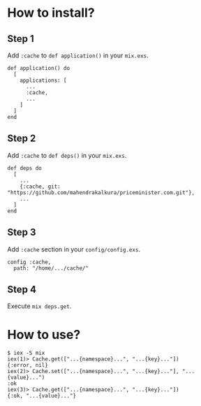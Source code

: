 How to install?
===============

Step 1
------

Add `:cache` to `def application()` in your `mix.exs`.

```
def application() do
  [
    applications: [
      ...
      :cache,
      ...
    ]
  ]
end
```

Step 2
------

Add `:cache` to `def deps()` in your `mix.exs`.

```
def deps do
  [
    ...
    {:cache, git: "https://github.com/mahendrakalkura/priceminister.com.git"},
    ...
  ]
end
```

Step 3
------

Add `:cache` section in your `config/config.exs`.

```
config :cache,
  path: "/home/.../cache/"
```

Step 4
------

Execute `mix deps.get`.

How to use?
===========

```
$ iex -S mix
iex(1)> Cache.get(["...{namespace}...", "...{key}..."])
{:error, nil}
iex(2)> Cache.set(["...{namespace}...", "...{key}..."], "...{value}...")
:ok
iex(3)> Cache.get(["...{namespace}...", "...{key}..."])
{:ok, "...{value}..."}
```
